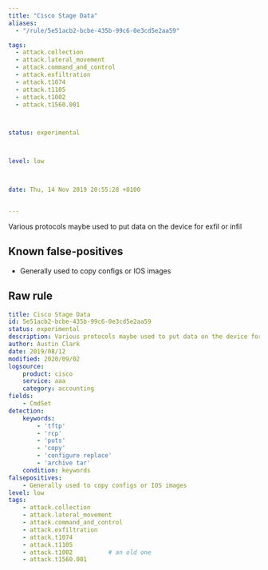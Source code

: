```yaml
---
title: "Cisco Stage Data"
aliases:
  - "/rule/5e51acb2-bcbe-435b-99c6-0e3cd5e2aa59"

tags:
  - attack.collection
  - attack.lateral_movement
  - attack.command_and_control
  - attack.exfiltration
  - attack.t1074
  - attack.t1105
  - attack.t1002
  - attack.t1560.001



status: experimental



level: low



date: Thu, 14 Nov 2019 20:55:28 +0100


---
```


Various protocols maybe used to put data on the device for exfil or infil

<!--more-->


## Known false-positives

* Generally used to copy configs or IOS images




## Raw rule
```yaml
title: Cisco Stage Data
id: 5e51acb2-bcbe-435b-99c6-0e3cd5e2aa59
status: experimental
description: Various protocols maybe used to put data on the device for exfil or infil
author: Austin Clark
date: 2019/08/12
modified: 2020/09/02
logsource:
    product: cisco
    service: aaa
    category: accounting
fields:
    - CmdSet
detection:
    keywords:
        - 'tftp'
        - 'rcp'
        - 'puts'
        - 'copy'
        - 'configure replace'
        - 'archive tar'
    condition: keywords
falsepositives:
    - Generally used to copy configs or IOS images
level: low
tags:
    - attack.collection
    - attack.lateral_movement
    - attack.command_and_control
    - attack.exfiltration
    - attack.t1074
    - attack.t1105
    - attack.t1002          # an old one
    - attack.t1560.001
```
